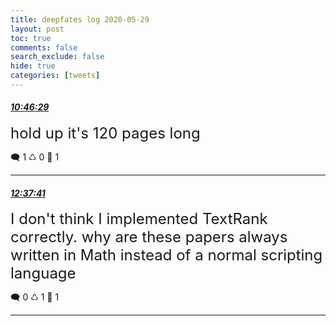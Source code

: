 ```yaml
---
title: deepfates log 2020-05-29
layout: post
toc: true
comments: false
search_exclude: false
hide: true
categories: [tweets]
---
```



#### <a href = "https://twitter.com/deepfates/status/1266410597282836480">*10:46:29*</a>

<font size="5">hold up it's 120 pages long</font>



🗨️ 1 ♺ 0 🤍  1   

---
    
#### <a href = "https://twitter.com/deepfates/status/1266438579162513408">*12:37:41*</a>

<font size="5">I don't think I implemented TextRank correctly. why are these papers always written in Math instead of a normal scripting language</font>



🗨️ 0 ♺ 1 🤍  1   

---
    
            

